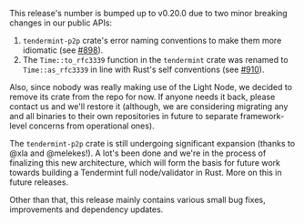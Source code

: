 This release's number is bumped up to v0.20.0 due to two minor breaking changes
in our public APIs:

1. `tendermint-p2p` crate's error naming conventions to make them more idiomatic
   (see [#898](https://github.com/informalsystems/tendermint-rs/pull/898)).
2. The `Time::to_rfc3339` function in the `tendermint` crate was renamed to\
   `Time::as_rfc3339` in line with Rust's self conventions (see
   [#910](https://github.com/informalsystems/tendermint-rs/pull/910)).

Also, since nobody was really making use of the Light Node, we decided to remove
its crate from the repo for now. If anyone needs it back, please contact us and
we'll restore it (although, we are considering migrating any and all binaries to
their own repositories in future to separate framework-level concerns from
operational ones).

The `tendermint-p2p` crate is still undergoing significant expansion (thanks to
@xla and @melekes!). A lot's been done and we're in the process of finalizing
this new architecture, which will form the basis for future work towards
building a Tendermint full node/validator in Rust. More on this in future
releases.

Other than that, this release mainly contains various small bug fixes,
improvements and dependency updates.
